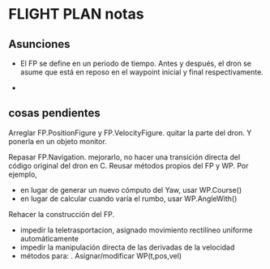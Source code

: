 # FLIGHT PLAN notas

## Asunciones

- El FP se define en un periodo de tiempo. Antes y después, el dron se asume que está en reposo en el waypoint inicial y final respectivamente.

- 


## cosas pendientes

Arreglar FP.PositionFigure y FP.VelocityFigure. quitar la parte del dron. Y ponerla en un objeto monitor.

Repasar FP.Navigation. mejorarlo, no hacer una transición directa del código original del dron en C. Reusar métodos propios del FP y WP. Por ejemplo,
- en lugar de generar un nuevo cómputo del Yaw, usar WP.Course()
- en lugar de calcular cuando varía el rumbo, usar WP.AngleWith()

Rehacer la construcción del FP.
- impedir la teletrasportacion, asignado movimiento rectilíneo uniforme automáticamente
- impedir la manipulación directa de las derivadas de la velocidad
- métodos para:
. Asignar/modificar WP(t,pos,vel)